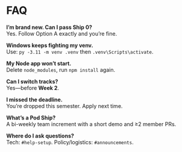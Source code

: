 # FAQ

**I’m brand new. Can I pass Ship 0?**  
Yes. Follow Option A exactly and you’re fine.

**Windows keeps fighting my venv.**  
Use: `py -3.11 -m venv .venv` then `.venv\Scripts\activate`.

**My Node app won’t start.**  
Delete `node_modules`, run `npm install` again.

**Can I switch tracks?**  
Yes—before **Week 2**.

**I missed the deadline.**  
You’re dropped this semester. Apply next time.

**What’s a Pod Ship?**  
A bi-weekly team increment with a short demo and ≥2 member PRs.

**Where do I ask questions?**  
Tech: `#help-setup`. Policy/logistics: `#announcements`.
